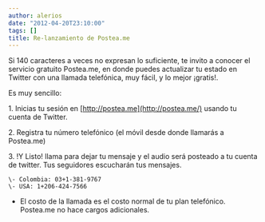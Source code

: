 ```yaml
---
author: alerios
date: "2012-04-20T23:10:00"
tags: []
title: Re-lanzamiento de Postea.me
---
```


Si 140 caracteres a veces no expresan lo suficiente, te invito a conocer el
servicio gratuito Postea.me, en donde puedes actualizar tu estado en Twitter
con una llamada telefónica, muy fácil, y lo mejor ¡gratis!.

Es muy sencillo:

1\. Inicias tu sesión en [http://postea.me](http://postea.me/) usando tu
cuenta de Twitter.

2\. Registra tu número telefónico (el móvil desde donde llamarás a Postea.me)

3\. !Y Listo! llama para dejar tu mensaje y el audio será posteado a tu cuenta
de twitter. Tus seguidores escucharán tus mensajes.

    \- Colombia: 03+1-381-9767
    \- USA: 1+206-424-7566

- El costo de la llamada es el costo normal de tu plan telefónico. Postea.me no hace cargos adicionales.
